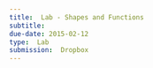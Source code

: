```yaml
---
title:  Lab - Shapes and Functions
subtitle: 
due-date: 2015-02-12
type:  Lab
submission:  Dropbox
---
```


